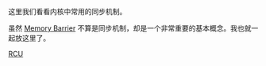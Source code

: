 这里我们看看内核中常用的同步机制。

虽然 [Memory Barrier][2] 不算是同步机制，却是一个非常重要的基本概念。我也就一起放这里了。


[RCU][1]


[1]: /synchronization/01-rcu.md
[2]: /synchronization/02-memory_barrier.md
